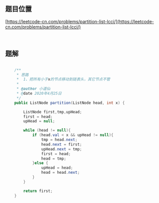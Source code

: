 ## 题目位置

[https://leetcode-cn.com/problems/partition-list-lcci/](https://leetcode-cn.com/problems/partition-list-lcci/)

<br/>

## 题解


```java

    /**
     * 思路
     *  1、把所有小于x的节点移动到链表头，其它节点不管
     *
     * @author 小道仙
     * @date 2020年4月25日
     */
    public ListNode partition(ListNode head, int x) {

        ListNode first,tmp,upHead;
        first = head;
        upHead = null;

        while (head != null){
            if (head.val < x && upHead != null){
                tmp = head.next;
                head.next = first;
                upHead.next = tmp;
                first = head;
                head = tmp;
            }else {
                upHead = head;
                head = head.next;
            }
        }

        return first;
    }

```
